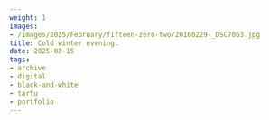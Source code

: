 ```yaml
---
weight: 1
images:
- /images/2025/February/fifteen-zero-two/20160229-_DSC7063.jpg
title: Cold winter evening.
date: 2025-02-15
tags:
- archive
- digital
- black-and-white
- tartu
- portfolio
---
```


